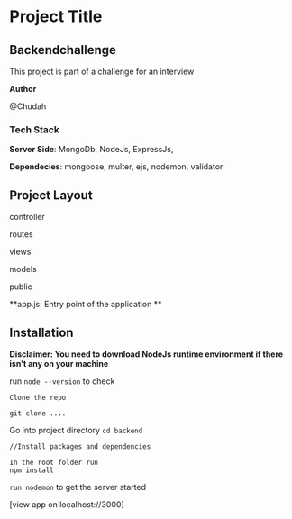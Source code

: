 # Project Title


## Backendchallenge

This project is part of a challenge for an interview

**Author** 

 @Chudah
 
### Tech Stack
**Server Side**: MongoDb, NodeJs, ExpressJs,

**Dependecies**: mongoose, multer, ejs, nodemon, validator

## Project Layout
  controller
  
  routes
  
  views
  
  models
 
  public
  
  **app.js: Entry point of the application **

## Installation
**Disclaimer: You need to download NodeJs runtime environment if there isn't any on your machine**

run `node --version` to check

```
Clone the repo

git clone ....
```

Go into project directory
`cd backend`

```
//Install packages and dependencies

In the root folder run
npm install
```

`run nodemon` to get the server started

[view app on localhost://3000]
